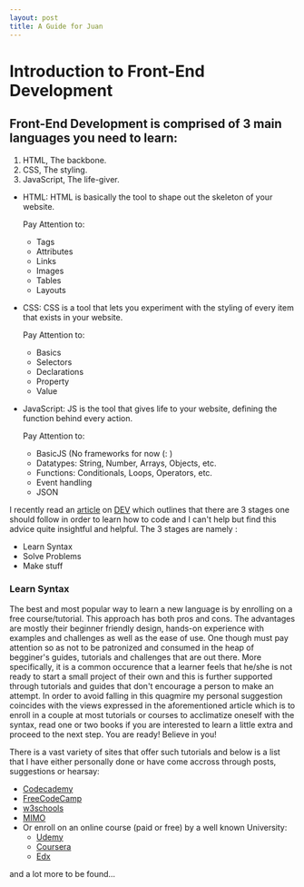 ```yaml
---
layout: post
title: A Guide for Juan
---
```


<h1>Introduction to Front-End Development</h1>

<h2>Front-End Development is comprised of 3 main languages you need to learn:</h2>

1. HTML, The backbone.
2. CSS, The styling.
3. JavaScript, The life-giver.


- HTML:
  HTML is basically the tool to shape out the skeleton of your website.
  
  Pay Attention to: 
  - Tags
  - Attributes
  - Links
  - Images
  - Tables
  - Layouts
  
  
  
- CSS:
  CSS is a tool that lets you experiment with the styling of every item that exists in your website.
  
  Pay Attention to: 
  - Basics
  - Selectors
  - Declarations
  - Property
  - Value
  
  
  
- JavaScript:
  JS is the tool that gives life to your website, defining the function behind every action.
  
  Pay Attention to:
  - BasicJS (No frameworks for now (: )
  - Datatypes: String, Number, Arrays, Objects, etc.
  - Functions: Conditionals, Loops, Operators, etc.
  - Event handling
  - JSON
  
  
I recently read an [article](https://dev.to/methodx/the-best-way-to-learn-how-to-code-14lk) on [DEV](https://dev.to) which outlines that there are 3 stages one should follow in order to learn how to code and I can't help but find this advice quite insightful and helpful. The 3 stages are namely : 
- Learn Syntax
- Solve Problems
- Make stuff

<h3> Learn Syntax </h3>
<p1>The best and most popular way to learn a new language is by enrolling on a free course/tutorial. This approach has both pros and cons. The advantages are mostly their beginner friendly design, hands-on experience with examples and challenges as well as the ease of use. One though must pay attention so as not to be patronized and consumed in the heap of begginer's guides, tutorials and challenges that are out there. More specifically, it is a common occurence that a learner feels that he/she is not ready to start a small project of their own and this is further supported through tutorials and guides that don't encourage a person to make an attempt. In order to avoid falling in this quagmire my personal suggestion coincides with the views expressed in the aforementioned article which is to enroll in a couple at most tutorials or courses to acclimatize oneself with the syntax, read one or two books if you are interested to learn a little extra and proceed to the next step. You are ready! Believe in you!</p1>
  
  

There is a vast variety of sites that offer such tutorials and below is a list that I have either personally done or have come accross through posts, suggestions or hearsay:
- [Codecademy](https://www.codecademy.com/)
- [FreeCodeCamp](https://www.freecodecamp.org/)
- [w3schools](https://www.w3schools.com/)
- [MIMO](https://getmimo.com/)
- Or enroll on an online course (paid or free) by a well known University:
  - [Udemy](https://www.udemy.com/)
  - [Coursera](https://www.coursera.org/)
  - [Edx](https://www.edx.org/)

and a lot more to be found...
  
